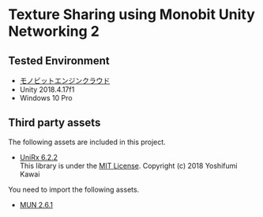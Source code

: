 # Texture Sharing using Monobit Unity Networking 2

## Tested Environment
- [モノビットエンジンクラウド](https://web.cloud.monobitengine.com/usage)
- Unity 2018.4.17f1
- Windows 10 Pro

## Third party assets
The following assets are included in this project.

- [UniRx 6.2.2](https://github.com/neuecc/UniRx/releases/tag/6.2.2)  
  This library is under the [MIT License](https://github.com/neuecc/UniRx/blob/master/LICENSE). Copyright (c) 2018 Yoshifumi Kawai

You need to import the following assets.

- [MUN 2.6.1](http://www.monobitengine.com/mun/)
